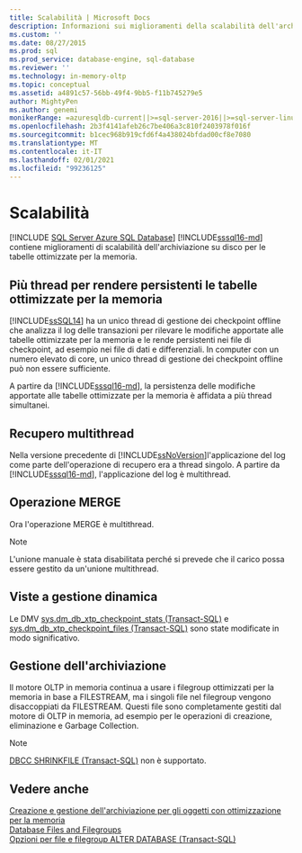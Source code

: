 ```yaml
---
title: Scalabilità | Microsoft Docs
description: Informazioni sui miglioramenti della scalabilità dell'archiviazione su disco per le tabelle ottimizzate per la memoria in SQL Server, ad esempio l'uso di più thread per rendere persistenti le tabelle.
ms.custom: ''
ms.date: 08/27/2015
ms.prod: sql
ms.prod_service: database-engine, sql-database
ms.reviewer: ''
ms.technology: in-memory-oltp
ms.topic: conceptual
ms.assetid: a4891c57-56bb-49f4-9bb5-f11b745279e5
author: MightyPen
ms.author: genemi
monikerRange: =azuresqldb-current||>=sql-server-2016||>=sql-server-linux-2017||=azuresqldb-mi-current
ms.openlocfilehash: 2b3f4141afeb26c7be406a3c810f2403978f016f
ms.sourcegitcommit: b1cec968b919cfd6f4a438024bfdad00cf8e7080
ms.translationtype: MT
ms.contentlocale: it-IT
ms.lasthandoff: 02/01/2021
ms.locfileid: "99236125"
---
```

# <a name="scalability"></a>Scalabilità
[!INCLUDE [SQL Server Azure SQL Database](../../includes/applies-to-version/sql-asdb.md)]
[!INCLUDE[sssql16-md](../../includes/sssql16-md.md)] contiene miglioramenti di scalabilità dell'archiviazione su disco per le tabelle ottimizzate per la memoria. 

## <a name="multiple-threads-to-persist-memory-optimized-tables"></a>Più thread per rendere persistenti le tabelle ottimizzate per la memoria  
  
[!INCLUDE[ssSQL14](../../includes/sssql14-md.md)] ha un unico thread di gestione dei checkpoint offline che analizza il log delle transazioni per rilevare le modifiche apportate alle tabelle ottimizzate per la memoria e le rende persistenti nei file di checkpoint, ad esempio nei file di dati e differenziali. In computer con un numero elevato di core, un unico thread di gestione dei checkpoint offline può non essere sufficiente.  
  
A partire da [!INCLUDE[sssql16-md](../../includes/sssql16-md.md)], la persistenza delle modifiche apportate alle tabelle ottimizzate per la memoria è affidata a più thread simultanei.  
  
## <a name="multi-threaded-recovery"></a>Recupero multithread
Nella versione precedente di [!INCLUDE[ssNoVersion](../../includes/ssnoversion-md.md)]l'applicazione del log come parte dell'operazione di recupero era a thread singolo. A partire da [!INCLUDE[sssql16-md](../../includes/sssql16-md.md)], l'applicazione del log è multithread.  
  
## <a name="merge-operation"></a>Operazione MERGE  
Ora l'operazione MERGE è multithread.  
   
> [!NOTE]
> L'unione manuale è stata disabilitata perché si prevede che il carico possa essere gestito da un'unione multithread. 

## <a name="dynamic-management-views"></a>Viste a gestione dinamica  
Le DMV [sys.dm_db_xtp_checkpoint_stats &#40;Transact-SQL&#41;](../../relational-databases/system-dynamic-management-views/sys-dm-db-xtp-checkpoint-stats-transact-sql.md) e [sys.dm_db_xtp_checkpoint_files &#40;Transact-SQL&#41;](../../relational-databases/system-dynamic-management-views/sys-dm-db-xtp-checkpoint-files-transact-sql.md) sono state modificate in modo significativo.  

## <a name="storage-management"></a>Gestione dell'archiviazione
Il motore OLTP in memoria continua a usare i filegroup ottimizzati per la memoria in base a FILESTREAM, ma i singoli file nel filegroup vengono disaccoppiati da FILESTREAM. Questi file sono completamente gestiti dal motore di OLTP in memoria, ad esempio per le operazioni di creazione, eliminazione e Garbage Collection. 

> [!NOTE]
> [DBCC SHRINKFILE &#40;Transact-SQL&#41;](../../t-sql/database-console-commands/dbcc-shrinkfile-transact-sql.md) non è supportato.  
  
## <a name="see-also"></a>Vedere anche   
[Creazione e gestione dell'archiviazione per gli oggetti con ottimizzazione per la memoria](../../relational-databases/in-memory-oltp/creating-and-managing-storage-for-memory-optimized-objects.md)     
[Database Files and Filegroups](../../relational-databases/databases/database-files-and-filegroups.md)    
[Opzioni per file e filegroup ALTER DATABASE (Transact-SQL)](../../t-sql/statements/alter-database-transact-sql-file-and-filegroup-options.md)    
